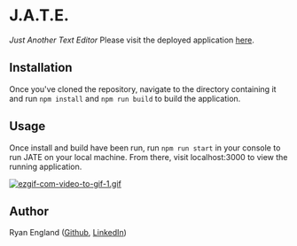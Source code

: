 # J.A.T.E. 
*Just Another Text Editor*
Please visit the deployed application [here](https://jate-tydj.onrender.com).

## Installation
Once you've cloned the repository, navigate to the directory containing it and run `npm install` and `npm run build` to build the application.

## Usage
Once install and build have been run, run `npm run start` in your console to run JATE on your local machine. From there, visit localhost:3000 to view the running application.

[![ezgif-com-video-to-gif-1.gif](https://i.postimg.cc/SKNwGHDX/ezgif-com-video-to-gif-1.gif)](https://postimg.cc/BjkYS7Ws)

## Author
Ryan England ([Github](https://github.com/stellyes), [LinkedIn](https://www.linkedin.com/in/ryandengland))